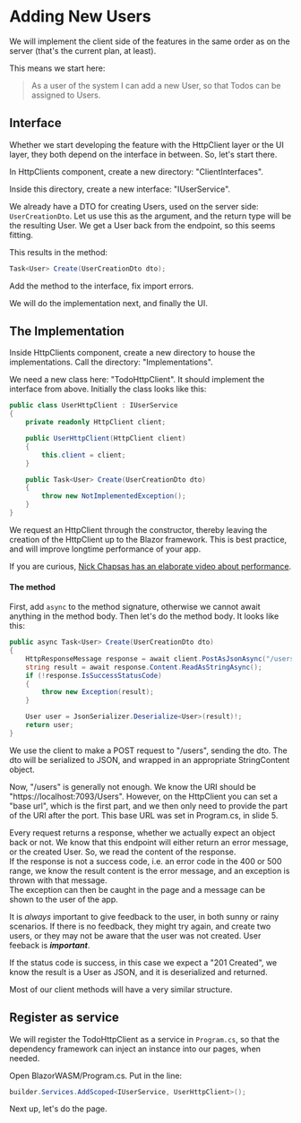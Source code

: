 # Adding New Users

We will implement the client side of the features in the same order as on the server (that's the current plan, at least).

This means we start here:

> As a user of the system I can add a new User, so that Todos can be assigned to Users.

## Interface
Whether we start developing the feature with the HttpClient layer or the UI layer, they both depend on the interface in between. So, let's start there.

In HttpClients component, create a new directory: "ClientInterfaces".

Inside this directory, create a new interface: "IUserService".

We already have a DTO for creating Users, used on the server side: `UserCreationDto`. 
Let us use this as the argument, and the return type will be the resulting User.  We get a User back from the endpoint, so this seems fitting.

This results in the method:

```csharp
Task<User> Create(UserCreationDto dto);
```

Add the method to the interface, fix import errors.


We will do the implementation next, and finally the UI.

## The Implementation

Inside HttpClients component, create a new directory to house the implementations. Call the directory: "Implementations".

We need a new class here: "TodoHttpClient". It should implement the interface from above. Initially the class looks like this:

```csharp
public class UserHttpClient : IUserService
{
    private readonly HttpClient client;

    public UserHttpClient(HttpClient client)
    {
        this.client = client;
    }

    public Task<User> Create(UserCreationDto dto)
    {
        throw new NotImplementedException();
    }
}
```

We request an HttpClient through the constructor, thereby leaving the creation of the HttpClient up to the Blazor framework. This is best practice, and will improve longtime performance of your app.

If you are curious, [Nick Chapsas has an elaborate video about performance](https://www.youtube.com/watch?v=Z6Y2adsMnAA).

#### The method

First, add `async` to the method signature, otherwise we cannot await anything in the method body. Then let's do the method body. It looks like this:

```csharp
public async Task<User> Create(UserCreationDto dto)
{
    HttpResponseMessage response = await client.PostAsJsonAsync("/users", dto);
    string result = await response.Content.ReadAsStringAsync();
    if (!response.IsSuccessStatusCode)
    {
        throw new Exception(result);
    }

    User user = JsonSerializer.Deserialize<User>(result)!;
    return user;
}
```

We use the client to make a POST request to "/users", sending the dto. The dto will be serialized to JSON, and wrapped in an appropriate StringContent object.

Now, "/users" is generally not enough. We know the URI should be "https://localhost:7093/Users". However, on the HttpClient you can set a "base url", which is the first part, and we then only need to provide the part of the URI after the port. This base URL was set in Program.cs, in slide 5.


Every request returns a response, whether we actually expect an object back or not. 
We know that this endpoint will either return an error message, or the created User. 
So, we read the content of the response.\
If the response is not a success code, i.e. an error code in the 400 or 500 range, 
we know the result content is the error message, and an exception is thrown with that message.\
The exception can then be caught in the page and a message can be shown to the user of the app.

It is _always_ important to give feedback to the user, in both sunny or rainy scenarios. If there is no feedback, they might try again, and create two users, or they may not be aware that the user was not created. User feeback is _**important**_.

If the status code is success, in this case we expect a "201 Created", we know the result is a User as JSON, and it is deserialized and returned.

Most of our client methods will have a very similar structure.

## Register as service
We will register the TodoHttpClient as a service in `Program.cs`, so that the dependency framework can inject an instance into our pages, when needed.

Open BlazorWASM/Program.cs. Put in the line:

```csharp
builder.Services.AddScoped<IUserService, UserHttpClient>();
```

Next up, let's do the page.